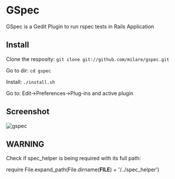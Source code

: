 GSpec
=============

GSpec is a Gedit Plugin to run rspec tests in Rails Application


Install
-------

Clone the resposity:
`git clone git://github.com/milare/gspec.git`

Go to dir:
`cd gspec`

Install:
`./install.sh`

Go to: Edit->Preferences->Plug-ins and active plugin

Screenshot
----------
![gspec](http://farm5.static.flickr.com/4081/4790978196_25478831ec_b.jpg)

WARNING
-------
Check if spec_helper is being required with its full path:

require File.expand_path(File.dirname(__FILE__) + '/../spec_helper')

